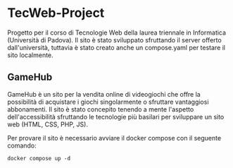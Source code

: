 # TecWeb-Project
Progetto per il corso di Tecnologie Web della laurea triennale in Informatica (Università di Padova). Il sito è stato sviluppato sfruttando il server offerto dall'università, tuttavia è stato creato anche un compose.yaml per testare il sito localmente.

## GameHub
GameHub è un sito per la vendita online di videogiochi che offre la possibilità di acquistare i giochi singolarmente o sfruttare vantaggiosi abbonamenti. Il sito è stato concepito tenendo a mente l'aspetto dell'accessibilità sfruttando le tecnologie più basilari per sviluppare un sito web (HTML, CSS, PHP, JS).

Per provare il sito è necessario avviare il docker compose con il seguente comando:
```
docker compose up -d
```
